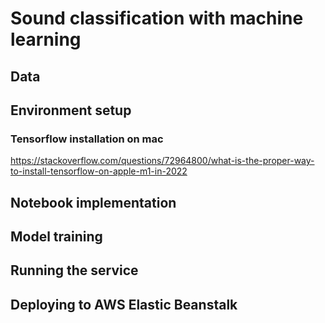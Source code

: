 # Sound classification with machine learning



## Data

## Environment setup

### Tensorflow installation on mac

https://stackoverflow.com/questions/72964800/what-is-the-proper-way-to-install-tensorflow-on-apple-m1-in-2022

## Notebook implementation

## Model training

## Running the service

## Deploying to AWS Elastic Beanstalk




